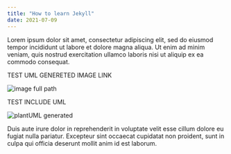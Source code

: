 ```yaml
---
title: "How to learn Jekyll"
date: 2021-07-09
---
```

Lorem ipsum dolor sit amet, consectetur adipiscing elit, sed do eiusmod tempor incididunt ut labore et dolore magna aliqua. Ut enim ad minim veniam, quis nostrud exercitation ullamco laboris nisi ut aliquip ex ea commodo consequat.

TEST UML GENERETED IMAGE LINK

![image full path](https://raw.githubusercontent.com/anna-bondarieva/jekyll-plantulm-repo/e93c5cbb984074f641a458cf594379c23f6cffd7/uml/f9c0a3f22b87ac41771ecda270f82089.svg "svg image from full path")

TEST INCLUDE UML

![plantUML generated](http://www.plantuml.com/plantuml/proxy?cache=no&src=https://raw.githubusercontent.com/anna-bondarieva/jekyll-plantulm-repo/main/uml/f9c0a3f22b87ac41771ecda270f82089.uml "image generated from plantUML")


Duis aute irure dolor in reprehenderit in voluptate velit esse cillum dolore eu fugiat nulla pariatur. Excepteur sint occaecat cupidatat non proident, sunt in culpa qui officia deserunt mollit anim id est laborum.
